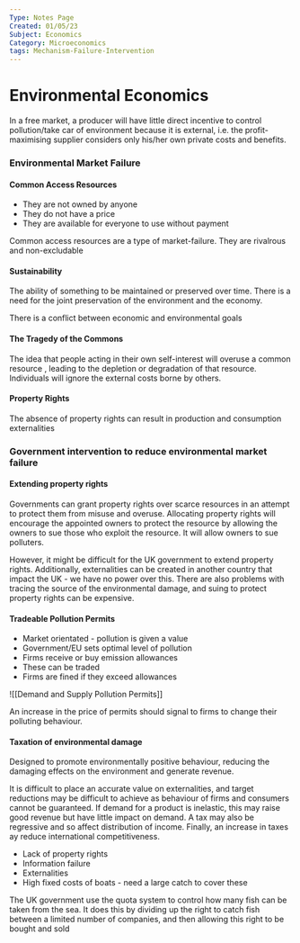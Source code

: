 ```yaml
---
Type: Notes Page
Created: 01/05/23
Subject: Economics
Category: Microeconomics
tags: Mechanism-Failure-Intervention
---
```


# Environmental Economics

In a free market, a producer will have little direct incentive to control pollution/take car of environment because it is external, i.e. the profit-maximising supplier considers only his/her own private costs and benefits.
</br>

### Environmental Market Failure

#### Common Access Resources

- They are not owned by anyone
- They do not have a price
- They are available for everyone to use without payment

Common access resources are a type of market-failure. They are rivalrous and non-excludable

#### Sustainability

The ability of something to be maintained or preserved over time. There is a need for the joint preservation of the environment and the economy.

There is a conflict between economic and environmental goals

#### The Tragedy of the Commons

The idea that people acting in their own self-interest will overuse a common resource , leading to the depletion or degradation of that resource. Individuals will ignore the external costs borne by others.

#### Property Rights

The absence of property rights can result in production and consumption externalities
</br>

### Government intervention to reduce environmental market failure

#### Extending property rights

Governments can grant property rights over scarce resources in an attempt to protect them from misuse and overuse. Allocating property rights will encourage the appointed owners to protect the resource by allowing the owners to sue those who exploit the resource. It will allow owners to sue polluters.

However, it might be difficult for the UK government to extend property rights. Additionally, externalities can be created in another country that impact the UK - we have no power over this. There are also problems with tracing the source of the environmental damage, and suing to protect property rights can be expensive. 

#### Tradeable Pollution Permits

- Market orientated - pollution is given a value
- Government/EU sets optimal level of pollution
- Firms receive or buy emission allowances
- These can be traded
- Firms are fined if they exceed allowances

![[Demand and Supply Pollution Permits]]

An increase in the price of permits should signal to firms to change their polluting behaviour.

#### Taxation of environmental damage

Designed to promote environmentally positive behaviour, reducing the damaging effects on the environment and generate revenue.

It is difficult to place an accurate value on externalities, and target reductions may be difficult to achieve as behaviour of firms and consumers cannot be guaranteed. If demand for a product is inelastic, this may raise good revenue but have little impact on demand. A tax may also be regressive and so affect distribution of income. Finally, an increase in taxes ay reduce international competitiveness.

- Lack of property rights
- Information failure
- Externalities
- High fixed costs of boats - need a large catch to cover these

The UK government use the quota system to control how many fish can be taken from the sea. It does this by dividing up the right to catch fish between a limited number of companies, and then allowing this right to be bought and sold